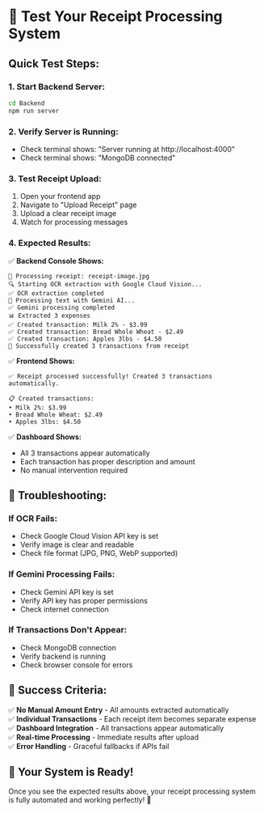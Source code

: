 # 🧪 Test Your Receipt Processing System

## Quick Test Steps:

### 1. **Start Backend Server:**
```bash
cd Backend
npm run server
```

### 2. **Verify Server is Running:**
- Check terminal shows: "Server running at http://localhost:4000"
- Check terminal shows: "MongoDB connected"

### 3. **Test Receipt Upload:**
1. Open your frontend app
2. Navigate to "Upload Receipt" page
3. Upload a clear receipt image
4. Watch for processing messages

### 4. **Expected Results:**
✅ **Backend Console Shows:**
```
🚀 Processing receipt: receipt-image.jpg
🔍 Starting OCR extraction with Google Cloud Vision...
✅ OCR extraction completed
🤖 Processing text with Gemini AI...
✅ Gemini processing completed
📊 Extracted 3 expenses
✅ Created transaction: Milk 2% - $3.99
✅ Created transaction: Bread Whole Wheat - $2.49
✅ Created transaction: Apples 3lbs - $4.50
🎉 Successfully created 3 transactions from receipt
```

✅ **Frontend Shows:**
```
✅ Receipt processed successfully! Created 3 transactions automatically.

📋 Created transactions:
• Milk 2%: $3.99
• Bread Whole Wheat: $2.49
• Apples 3lbs: $4.50
```

✅ **Dashboard Shows:**
- All 3 transactions appear automatically
- Each transaction has proper description and amount
- No manual intervention required

## 🔧 Troubleshooting:

### **If OCR Fails:**
- Check Google Cloud Vision API key is set
- Verify image is clear and readable
- Check file format (JPG, PNG, WebP supported)

### **If Gemini Processing Fails:**
- Check Gemini API key is set
- Verify API key has proper permissions
- Check internet connection

### **If Transactions Don't Appear:**
- Check MongoDB connection
- Verify backend is running
- Check browser console for errors

## 🎯 Success Criteria:

✅ **No Manual Amount Entry** - All amounts extracted automatically  
✅ **Individual Transactions** - Each receipt item becomes separate expense  
✅ **Dashboard Integration** - All transactions appear automatically  
✅ **Real-time Processing** - Immediate results after upload  
✅ **Error Handling** - Graceful fallbacks if APIs fail  

## 🚀 Your System is Ready!

Once you see the expected results above, your receipt processing system is fully automated and working perfectly! 🎉

